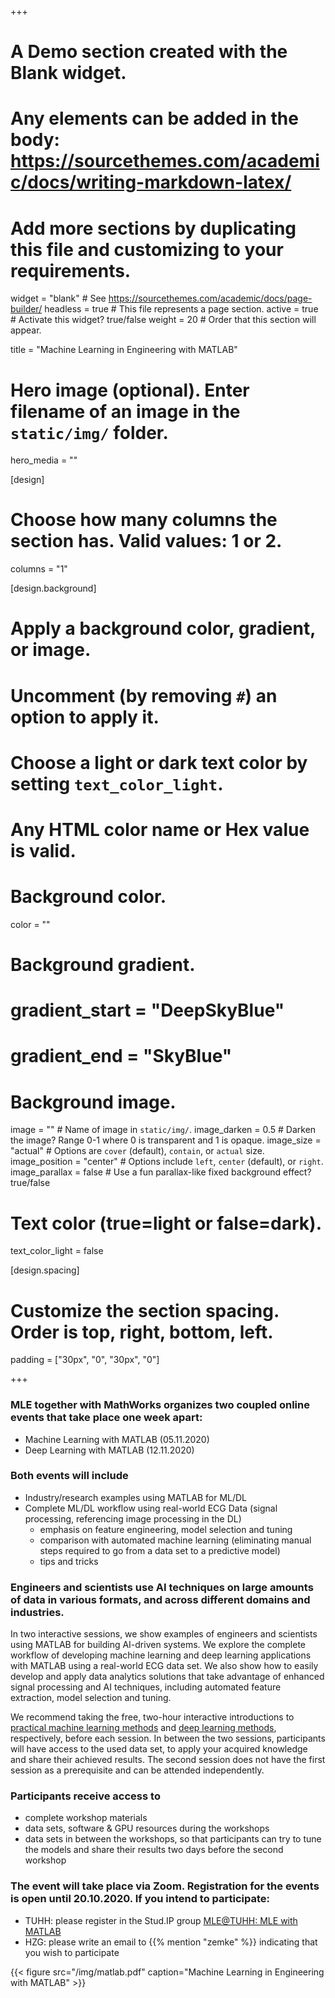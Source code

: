 +++
# A Demo section created with the Blank widget.
# Any elements can be added in the body: https://sourcethemes.com/academic/docs/writing-markdown-latex/
# Add more sections by duplicating this file and customizing to your requirements.

widget = "blank"  # See https://sourcethemes.com/academic/docs/page-builder/
headless = true  # This file represents a page section.
active = true  # Activate this widget? true/false
weight = 20  # Order that this section will appear.

title = "Machine Learning in Engineering with MATLAB"

# Hero image (optional). Enter filename of an image in the `static/img/` folder.
hero_media = ""

[design]
  # Choose how many columns the section has. Valid values: 1 or 2.
  columns = "1"

  
[design.background]
  # Apply a background color, gradient, or image.
  #   Uncomment (by removing `#`) an option to apply it.
  #   Choose a light or dark text color by setting `text_color_light`.
  #   Any HTML color name or Hex value is valid.

  # Background color.
  color = ""
  
  # Background gradient.
  # gradient_start = "DeepSkyBlue"
  # gradient_end = "SkyBlue"
  
  # Background image.
  image = ""  # Name of image in `static/img/`.
  image_darken = 0.5  # Darken the image? Range 0-1 where 0 is transparent and 1 is opaque.
  image_size = "actual"  #  Options are `cover` (default), `contain`, or `actual` size.
  image_position = "center"  # Options include `left`, `center` (default), or `right`.
  image_parallax = false  # Use a fun parallax-like fixed background effect? true/false

  # Text color (true=light or false=dark).
  text_color_light = false

[design.spacing]
  # Customize the section spacing. Order is top, right, bottom, left.
  padding = ["30px", "0", "30px", "0"]



+++


### MLE together with MathWorks organizes two coupled online events that take place one week apart:
- Machine Learning with MATLAB (05.11.2020)
- Deep Learning with MATLAB (12.11.2020)

### Both events will include
- Industry/research examples using MATLAB for ML/DL
- Complete ML/DL workflow using real-world ECG Data (signal processing, referencing image processing in the DL)
  - emphasis on feature engineering, model selection and tuning
  - comparison with automated machine learning (eliminating manual steps required to go from a data set to a predictive model)
  - tips and tricks

### Engineers and scientists use AI techniques on large amounts of data in various formats, and across different domains and industries.

In two interactive sessions, we show examples of engineers and scientists using MATLAB for building AI-driven systems. We explore the complete workflow of developing machine learning and deep learning applications with MATLAB using a real-world ECG data set. We also show how to easily develop and apply data analytics solutions that take advantage of enhanced signal processing and AI techniques, including automated feature extraction, model selection and tuning.

We recommend taking the free, two-hour interactive introductions to [practical machine learning methods](https://www.mathworks.com/learn/tutorials/machine-learning-onramp.html) and [deep learning methods](https://www.mathworks.com/learn/tutorials/deep-learning-onramp.html), respectively, before each session. In between the two sessions, participants will have access to the used data set, to apply your acquired knowledge and share their achieved results. The second session does not have the first session as a prerequisite and can be attended independently.

### Participants receive access to
- complete workshop materials 
- data sets, software & GPU resources during the workshops
- data sets in between the workshops, so that participants can try to tune the models and share their results two days before the second workshop

### The event will take place via Zoom. Registration for the events is open until 20.10.2020. If you intend to participate:
- TUHH: please register in the Stud.IP group [MLE@TUHH: MLE with MATLAB](https://e-learning.tuhh.de/studip/dispatch.php/course/details?sem_id=ae5d1c581c9f67830b423fdc2959a782)
- HZG: please write an email to {{% mention "zemke" %}} indicating that you wish to participate



{{< figure src="/img/matlab.pdf" caption="Machine Learning in Engineering with MATLAB" >}}


